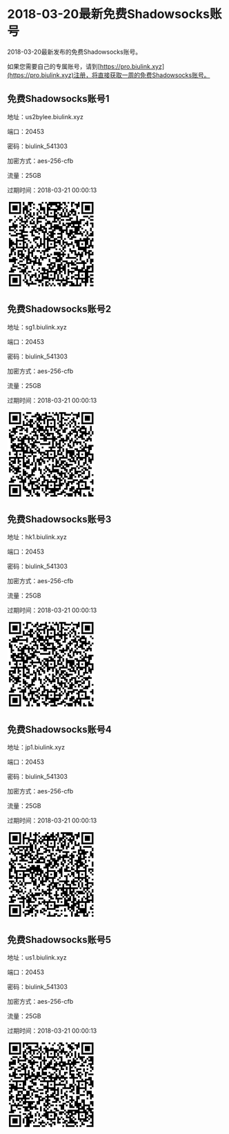 # 2018-03-20最新免费Shadowsocks账号

2018-03-20最新发布的免费Shadowsocks账号。

如果您需要自己的专属账号，请到[https://pro.biulink.xyz](https://pro.biulink.xyz)注册，将直接获取一周的免费Shadowsocks账号。

## 免费Shadowsocks账号1

地址：us2bylee.biulink.xyz

端口：20453

密码：biulink_541303

加密方式：aes-256-cfb

流量：25GB

过期时间：2018-03-21 00:00:13

![二维码](qrcode/337286e5-92d2-4178-b45b-cbfbe65a6f99.png)

## 免费Shadowsocks账号2

地址：sg1.biulink.xyz

端口：20453

密码：biulink_541303

加密方式：aes-256-cfb

流量：25GB

过期时间：2018-03-21 00:00:13

![二维码](qrcode/0c827b2c-1f39-4b64-8551-eaa5f9c3d14e.png)

## 免费Shadowsocks账号3

地址：hk1.biulink.xyz

端口：20453

密码：biulink_541303

加密方式：aes-256-cfb

流量：25GB

过期时间：2018-03-21 00:00:13

![二维码](qrcode/20bd31cb-f700-48b6-8e3d-90c16ce80e44.png)

## 免费Shadowsocks账号4

地址：jp1.biulink.xyz

端口：20453

密码：biulink_541303

加密方式：aes-256-cfb

流量：25GB

过期时间：2018-03-21 00:00:13

![二维码](qrcode/56ab6d36-7d08-4831-b062-d8ea75f12fd7.png)

## 免费Shadowsocks账号5

地址：us1.biulink.xyz

端口：20453

密码：biulink_541303

加密方式：aes-256-cfb

流量：25GB

过期时间：2018-03-21 00:00:13

![二维码](qrcode/f80d27ec-6c47-492b-9266-8d951d5482ac.png)

